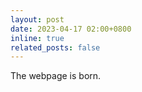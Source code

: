 ```yaml
---
layout: post
date: 2023-04-17 02:00+0800
inline: true
related_posts: false
---
```


The webpage is born.
